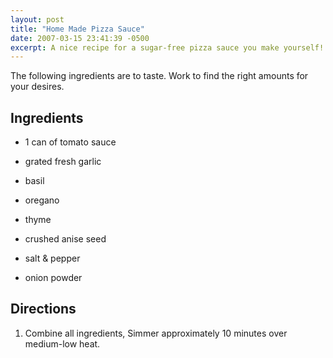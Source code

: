 ```yaml
---
layout: post
title: "Home Made Pizza Sauce"
date: 2007-03-15 23:41:39 -0500
excerpt: A nice recipe for a sugar-free pizza sauce you make yourself! Low-cal, low-carb.
---
```

The following ingredients are to taste. Work to find the right
amounts for your desires.

##  Ingredients

* 1 can of tomato sauce

* grated fresh garlic
* basil
* oregano
* thyme
* crushed anise seed
* salt & pepper
* onion powder


##  Directions

1.  Combine all ingredients, Simmer approximately 10 minutes over medium-low heat.

